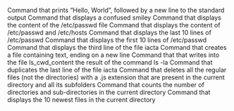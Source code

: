 Command that prints “Hello, World”, followed by a new line to the standard output
Command that displays a confused smiley
Command that displays the content of the /etc/passwd file
Command that displays the content of /etc/passwd and /etc/hosts
Command that displays the last 10 lines of /etc/passwd
Command that displays the first 10 lines of /etc/passwd
Command that displays the third line of the file iacta
Command that creates a file containing text, ending on a new line
Command that that writes into the file ls_cwd_content the result of the command ls -la
Command that duplicates the last line of the file iacta
Command that deletes all the regular files (not the directories) with a .js extension that are present in the current directory and all its subfolders
Command that counts the number of directories and sub-directories in the current directory
Command that displays the 10 newest files in the current directory
